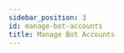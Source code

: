 ```yaml
---
sidebar_position: 3
id: manage-bot-accounts
title: Manage Bot Accounts
---
```


<!-- TODO: Add headers with description/explanations of following:
- Add Bot Account
- Remove Bot Account
- Add Membership
- Remove Membership
-->
